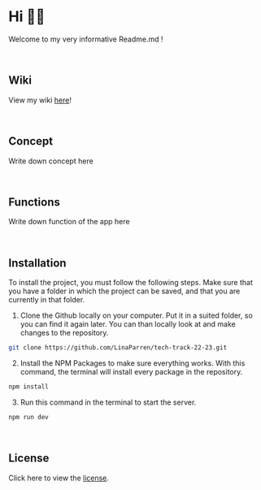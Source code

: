 # Hi 👋🏻

Welcome to my very informative Readme.md !

<br>

## Wiki
View my wiki <a href ="https://github.com/LinaParren/tech-track-22-23/wiki">here</a>!

<br>

## Concept
Write down concept here

<br>

## Functions
Write down function of the app here

<br>

## Installation
To install the project, you must follow the following steps. Make sure that you have a folder in which the project can be saved, and that you are currently in that folder. 

1. Clone the Github locally on your computer. Put it in a suited folder, so you can find it again later. You can than locally look at and make changes to the repository.
  ```sh
  git clone https://github.com/LinaParren/tech-track-22-23.git
  ```

2. Install the NPM Packages to make sure everything works. With this command, the terminal will install every package in the repository. 
  ```sh
  npm install
  ```
 
3. Run this command in the terminal to start the server. 
  ```sh
  npm run dev
  ```

<br>

## License
Click here to view the <a href='https://github.com/LinaParren/matching_application/blob/main/LICENSE'>license</a>.
